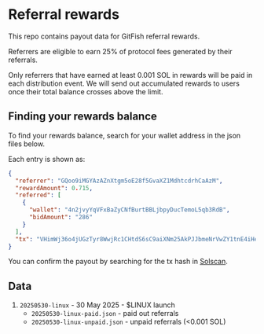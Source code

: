 # Referral rewards

This repo contains payout data for GitFish referral rewards.

Referrers are eligible to earn 25% of protocol fees generated by their referrals. 

Only referrers that have earned at least 0.001 SOL in rewards will be paid in each distribution event. We will send out accumulated rewards to users once their total balance crosses above the limit.

## Finding your rewards balance

To find your rewards balance, search for your wallet address in the json files below.

Each entry is shown as:

```json
{
  "referrer": "GQoo9iMGYAzAZnXtgm5oE28f5GvaXZ1MdhtcdrhCaAzM",
  "rewardAmount": 0.715,
  "referred": [
    {
      "wallet": "4n2jvyYqVFxBaZyCNfBurtBBLjbpyDucTemoL5qb3RdB",
      "bidAmount": "286"
    }
  ],
  "tx": "VHimWj36o4jUGzTyr8WwjRc1CHtdS6sC9aiXNm25AkPJJbmeNrVwZY1tnE4iHeWf2GRK4aB5Hwj8t7YBrvnx4DM"
}
```

You can confirm the payout by searching for the tx hash in [Solscan](https://solscan.io/).

## Data

1. `20250530-linux` - 30 May 2025 - $LINUX launch
   - `20250530-linux-paid.json` - paid out referrals
   - `20250530-linux-unpaid.json` - unpaid referrals (<0.001 SOL)